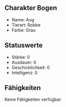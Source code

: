 ## Charakter Bogen

  - Name: Aog
  - Tierart: Robbe
  - Farbe: Grau

## Statuswerte

  - Stärke: 0
  - Ausdauer: 0
  - Geschicklichkeit: 0
  - Intelligenz: 0

## Fähigkeiten

Keine Fähigkeiten verfügbar.